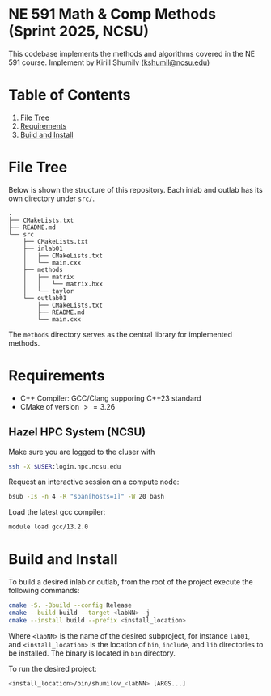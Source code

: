 # NE 591 Math \& Comp Methods (Sprint 2025, NCSU)

This codebase implements the methods and algorithms covered in the NE 591 course.
Implement by Kirill Shumilv (kshumil@ncsu.edu)

# Table of Contents
1. [File Tree](#file-tree)
2. [Requirements](#requirements)
3. [Build and Install](#build-and-install)

# File Tree
Below is shown the structure of this repository.
Each inlab and outlab has its own directory under `src/`.
```
.
├── CMakeLists.txt
├── README.md
└── src
    ├── CMakeLists.txt
    ├── inlab01
    │   ├── CMakeLists.txt
    │   └── main.cxx
    ├── methods
    │   ├── matrix
    │   │   └── matrix.hxx
    │   └── taylor
    └── outlab01
        ├── CMakeLists.txt
        ├── README.md
        └── main.cxx
```
The `methods` directory serves as the central library for implemented methods.

# Requirements
- C++ Compiler: GCC/Clang supporing C++23 standard
- CMake of version $>=3.26$

## Hazel HPC System (NCSU)
Make sure you are logged to the cluser with 
```bash
ssh -X $USER:login.hpc.ncsu.edu
```

Request an interactive session on a compute node:
```bash
bsub -Is -n 4 -R "span[hosts=1]" -W 20 bash
```

Load the latest gcc compiler:
```bash
module load gcc/13.2.0
```

# Build and Install
To build a desired inlab or outlab, from the root of the project execute the following commands:
```bash
cmake -S. -Bbuild --config Release
cmake --build build --target <labNN> -j
cmake --install build --prefix <install_location>
```
Where `<labNN>` is the name of the desired subproject, for instance `lab01`, and `<install_location>` 
is the location of `bin`, `include`, and `lib` directories to be installed.
The binary is located in `bin` directory.

To run the desired project:
```bash
<install_location>/bin/shumilov_<labNN> [ARGS...]
```